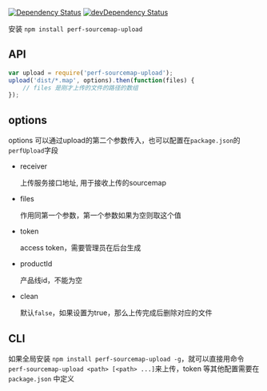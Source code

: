 [![Dependency Status](https://david-dm.org/shiye515/perf-sourcemap-upload.svg)](https://david-dm.org/shiye515/perf-sourcemap-upload)
[![devDependency Status](https://david-dm.org/shiye515/perf-sourcemap-upload/dev-status.svg)](https://david-dm.org/shiye515/perf-sourcemap-upload#info=devDependencies)

安装 `npm install perf-sourcemap-upload`

## API

```javascript
var upload = require('perf-sourcemap-upload');
upload('dist/*.map', options).then(function(files) {
    // files 是刚才上传的文件的路径的数组
});
```

## options

options 可以通过upload的第二个参数传入，也可以配置在`package.json`的`perfUpload`字段

* receiver

    上传服务接口地址, 用于接收上传的sourcemap

* files

    作用同第一个参数，第一个参数如果为空则取这个值

* token

    access token，需要管理员在后台生成

* productId

    产品线id，不能为空

* clean

    默认`false`，如果设置为true，那么上传完成后删除对应的文件

## CLI

如果全局安装 `npm install perf-sourcemap-upload -g`，就可以直接用命令 `perf-sourcemap-upload <path> [<path> ...]`来上传，token 等其他配置需要在 `package.json` 中定义
